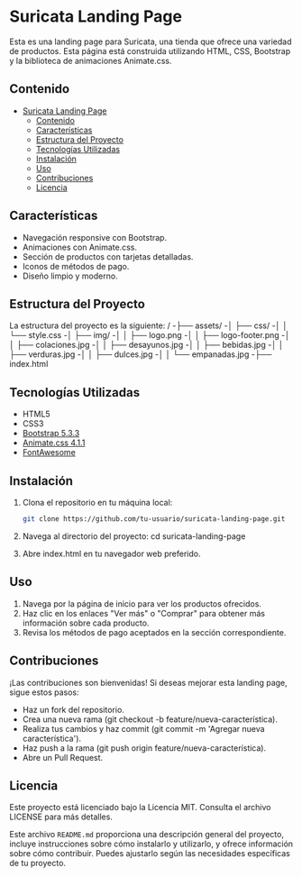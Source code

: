 # Suricata Landing Page

Esta es una landing page para Suricata, una tienda que ofrece una variedad de productos. Esta página está construida utilizando HTML, CSS, Bootstrap y la biblioteca de animaciones Animate.css.

## Contenido

- [Suricata Landing Page](#suricata-landing-page)
  - [Contenido](#contenido)
  - [Características](#características)
  - [Estructura del Proyecto](#estructura-del-proyecto)
  - [Tecnologías Utilizadas](#tecnologías-utilizadas)
  - [Instalación](#instalación)
  - [Uso](#uso)
  - [Contribuciones](#contribuciones)
  - [Licencia](#licencia)

## Características

- Navegación responsive con Bootstrap.
- Animaciones con Animate.css.
- Sección de productos con tarjetas detalladas.
- Iconos de métodos de pago.
- Diseño limpio y moderno.

## Estructura del Proyecto

La estructura del proyecto es la siguiente:
/
-├── assets/
-│ ├── css/
-│ │ └── style.css
-│ ├── img/
-│ │ ├── logo.png
-│ │ ├── logo-footer.png
-│ │ ├── colaciones.jpg
-│ │ ├── desayunos.jpg
-│ │ ├── bebidas.jpg
-│ │ ├── verduras.jpg
-│ │ ├── dulces.jpg
-│ │ └── empanadas.jpg
-├── index.html


## Tecnologías Utilizadas

- HTML5
- CSS3
- [Bootstrap 5.3.3](https://getbootstrap.com/docs/5.3/getting-started/introduction/)
- [Animate.css 4.1.1](https://animate.style/)
- [FontAwesome](https://fontawesome.com/)

## Instalación

1. Clona el repositorio en tu máquina local:

   ```sh
   git clone https://github.com/tu-usuario/suricata-landing-page.git


2. Navega al directorio del proyecto:
   cd suricata-landing-page

3. Abre index.html en tu navegador web preferido.


## Uso
1. Navega por la página de inicio para ver los productos ofrecidos.
2. Haz clic en los enlaces "Ver más" o "Comprar" para obtener más información sobre cada producto.
3. Revisa los métodos de pago aceptados en la sección correspondiente.


## Contribuciones
¡Las contribuciones son bienvenidas! Si deseas mejorar esta landing page, sigue estos pasos:

- Haz un fork del repositorio.
- Crea una nueva rama (git checkout -b feature/nueva-característica).
- Realiza tus cambios y haz commit (git commit -m 'Agregar nueva característica').
- Haz push a la rama (git push origin feature/nueva-característica).
- Abre un Pull Request.


## Licencia
Este proyecto está licenciado bajo la Licencia MIT. Consulta el archivo LICENSE para más detalles.


Este archivo `README.md` proporciona una descripción general del proyecto, incluye instrucciones sobre cómo instalarlo y utilizarlo, y ofrece información sobre cómo contribuir. Puedes ajustarlo según las necesidades específicas de tu proyecto.
